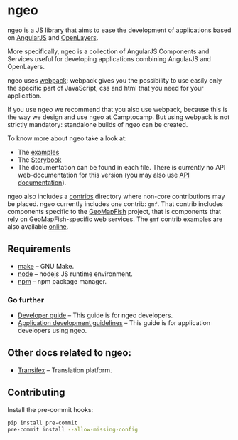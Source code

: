 # ngeo

ngeo is a JS library that aims to ease the development of applications based on
[AngularJS](https://angularjs.org/) and [OpenLayers](http://openlayers.org).

More specifically, ngeo is a collection of AngularJS Components and Services
useful for developing applications combining AngularJS and OpenLayers.

ngeo uses [webpack](https://webpack.js.org): webpack gives you the possibility to use easily only the specific
part of JavaScript, css and html that you need for your application.

If you use ngeo we recommend that you also use webpack, because this is the way
we design and use ngeo at Camptocamp. But using webpack is not strictly mandatory:
standalone builds of ngeo can be created.

To know more about ngeo take a look at:

- The [examples](https://camptocamp.github.io/ngeo/master/examples)
- The [Storybook](https://camptocamp.github.io/ngeo/master/storybook)
- The documentation can be found in each file. There is currently no API web-documentation for this
  version (you may also use [API documentation](https://camptocamp.github.io/ngeo/master/apidoc/index.html)).

ngeo also includes a [contribs](contribs) directory where non-core
contributions may be placed. ngeo currently includes one contrib: `gmf`. That
contrib includes components specific to the
[GeoMapFish](https://geomapfish.org/) project, that is components that rely on
GeoMapFish-specific web services. The `gmf` contrib examples are also available
[online](https://camptocamp.github.io/ngeo/master/examples/contribs/gmf/).

## Requirements

- [make](https://www.gnu.org/software/make/) – GNU Make.
- [node](https://www.nodejs.org/) – nodejs JS runtime environment.
- [npm](https://www.npmjs.com/) – npm package manager.

### Go further

- [Developer guide](docs/developer-guide.md) – This guide is for ngeo developers.
- [Application development guidelines](docs/guidelines.md) – This guide is for
  application developers using ngeo.

## Other docs related to ngeo:

- [Transifex](https://www.transifex.com/camptocamp/ngeo/) – Translation platform.

## Contributing

Install the pre-commit hooks:

```bash
pip install pre-commit
pre-commit install --allow-missing-config
```
